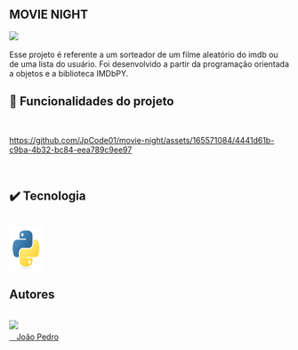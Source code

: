 ## MOVIE NIGHT

<p align="left">
<img loading="lazy" src="https://img.shields.io/badge/STATUS-FINALIZADO-GRAY?style=for-the-badge"/>
</p>

<p style="font-size: 15;"> Esse projeto é referente a um sorteador de um filme aleatório do imdb ou de uma lista do usuário. Foi desenvolvido a partir da programação orientada a objetos e a biblioteca IMDbPY.
</p>

## 🔨 Funcionalidades do projeto

<br>



https://github.com/JpCode01/movie-night/assets/165571084/4441d61b-c9ba-4b32-bc84-eea789c9ee97



<br>

## ✔️ Tecnologia
<br>
<div style="display: inline_block">
  <img align="center" alt="jp-Python" height="80" width="60" src="https://raw.githubusercontent.com/devicons/devicon/master/icons/python/python-original.svg">



## Autores
<br>

<img loading="lazy" src="https://avatars.githubusercontent.com/u/165571084?s=400&u=1ee1c679eda8112d1334f93a326df74fda32ee1d&v=4" width=115>
  <a href:"https://github.com/JpCode01"><u><br>                             
        ㅤJoão Pedro</u></a>
</img> 
